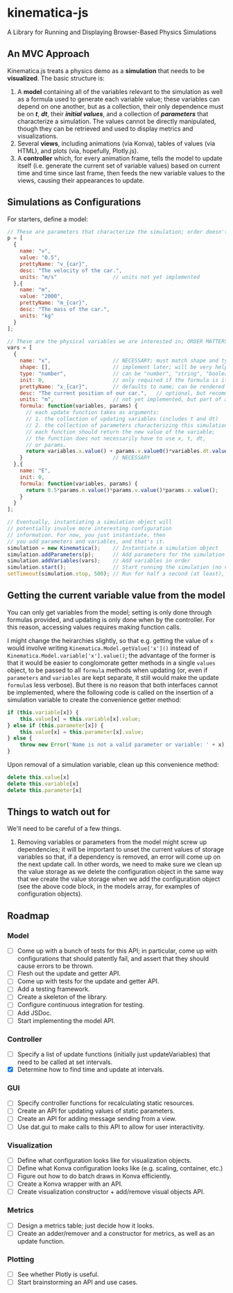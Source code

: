 # kinematica-js
A Library for Running and Displaying Browser-Based Physics Simulations

## An MVC Approach

Kinematica.js treats a physics demo as a **simulation** that needs to be **visualized**. The basic structure is:

1. A **model** containing all of the variables relevant to the simulation as well as a formula used to generate each variable value; these variables can depend on one another, but as a collection, their only dependence must be on ***t***, ***dt***, their ***initial values***, and a collection of ***parameters*** that characterize a simulation. The values cannot be directly manipulated, though they can be retrieved and used to display metrics and visualizations.
2. Several **views**, including animations (via Konva), tables of values (via HTML), and plots (via, hopefully, Plotly.js).
3. A **controller** which, for every animation frame, tells the model to update itself (i.e. generate the current set of variable values) based on current time and time since last frame, then feeds the new variable values to the views, causing their appearances to update.

## Simulations as Configurations

For starters, define a model:

```javascript
// These are parameters that characterize the simulation; order doesn't matter.
p = [
  {
    name: "v",
    value: "0.5",
    prettyName: "v_{car}",
    desc: "The velocity of the car.",
    units: "m/s"                  // units not yet implemented
  },{
    name: "m",
    value: "2000",
    prettyName: "m_{car}",
    desc: "The mass of the car.",
    units: "kg"
  }
];

// These are the physical variables we are interested in; ORDER MATTERS.
vars = [
  {
    name: "x",                    // NECESSARY; must match shape and type, if they are provided
    shape: [],                    // implement later; will be very helpful for interpreting.
    type: "number",               // can be "number", "string", "boolean", or "object"
    init: 0,                      // only required if the formula is iterative
    prettyName: "x_{car}",        // defaults to name; can be rendered in KaTeX
    desc: "The current position of our car.",   // optional, but recommended
    units: "m",                   // not yet implemented, but part of api; will be handy soon
    formula: function(variables, params) {
      // each update function takes as arguments:
      // 1. the collection of updating variables (includes t and dt)
      // 2. the collection of parameters characterizing this simulation
      // each function should return the new value of the variable;
      // the function does not necessarily have to use x, t, dt,
      // or params.
      return variables.x.value() + params.v.value0()*variables.dt.value();
    }                             // NECESSARY
  },{
    name: "E",
    init: 0,
    formula: function(variables, params) {
      return 0.5*params.m.value()*params.v.value()*params.v.value();
    }
  }
];

// Eventually, instantiating a simulation object will
// potentially involve more interesting configuration
// information. For now, you just instantiate, then
// you add parameters and variables, and that's it.
simulation = new Kinematica();    // Instantiate a simulation object
simulation.addParameters(p);      // Add parameters for the simulation
simulation.addVariables(vars);    // Add variables in order
simulation.start();               // Start running the simulation (no visuals added yet)
setTimeout(simulation.stop, 500); // Run for half a second (at least), then stop
```

## Getting the current variable value from the model

You can only get variables from the model; setting is only done
through formulas provided, and updating is only done when by the
controller. For this reason, accessing values requires making
function calls.

I might change the heirarchies slightly, so that e.g. getting the
value of `x` would involve writing `Kinematica.Model.getValue['x']()`
instead of `Kinematica.Model.variable['x'].value()`; the advantage of the
former is that it would be easier to conglomorate getter methods
in a single `values` object, to be passed to all `formula` methods
when updating (or, even if `parameters` and `variables` are kept
separate, it still would make the update `formula`s less verbose).
But there is no reason that both interfaces cannot be implemented,
where the following code is called on the insertion of a simulation
variable to create the convenience getter method:

```javascript
if (this.variable[x]) {
    this.value[x] = this.variable[x].value;
} else if (this.parameter[x]) {
    this.value[x] = this.parameter[x].value;
} else {
    throw new Error('Name is not a valid parameter or variable: ' + x);
}
```

Upon removal of a simulation variable, clean up this convenience method:

```javascript
delete this.value[x]
delete this.variable[x]
delete this.parameter[x]
```

## Things to watch out for

We'll need to be careful of a few things.

1. Removing variables or parameters from the model might screw up dependencies; it will be important to unset the current values of storage variables so that, if a dependency is removed, an error will come up on the next update call. In other words, we need to make sure we clean up the value storage as we delete the configuration object in the same way that we create the value storage when we add the configuration object (see the above code block, in the models array, for examples of configuration objects).

## Roadmap

### Model

- [ ] Come up with a bunch of tests for this API; in particular, come up with configurations that should patently fail, and assert that they should cause errors to be thrown.
- [ ] Flesh out the update and getter API.
- [ ] Come up with tests for the update and getter API.
- [ ] Add a testing framework.
- [ ] Create a skeleton of the library.
- [ ] Configure continuous integration for testing.
- [ ] Add JSDoc.
- [ ] Start implementing the model API.

### Controller

- [ ] Specify a list of update functions (initially just updateVariables) that need to be called at set intervals.
- [x] Determine how to find time and update at intervals.

### GUI

- [ ] Specify controller functions for recalculating static resources.
- [ ] Create an API for updating values of static parameters.
- [ ] Create an API for adding message sending from a view.
- [ ] Use dat.gui to make calls to this API to allow for user interactivity.

### Visualization

- [ ] Define what configuration looks like for visualization objects.
- [ ] Define what Konva configuration looks like (e.g. scaling, container, etc.)
- [ ] Figure out how to do batch draws in Konva efficiently.
- [ ] Create a Konva wrapper with an API.
- [ ] Create visualization constructor + add/remove visual objects API.

### Metrics

- [ ] Design a metrics table; just decide how it looks.
- [ ] Create an adder/remover and a constructor for metrics, as well as an update function.

### Plotting

- [ ] See whether Plotly is useful.
- [ ] Start brainstorming an API and use cases.
